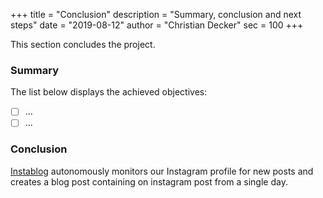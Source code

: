 +++
title = "Conclusion"
description = "Summary, conclusion and next steps"
date = "2019-08-12"
author = "Christian Decker"
sec = 100
+++

This section concludes the project.

### Summary

The list below displays the achieved objectives:

* [ ] ...
* [ ] ...

### Conclusion

[Instablog](//github.com/cdeck3r/instablog) autonomously monitors our Instagram profile for new posts and creates a blog post containing on instagram post from a single day. 






